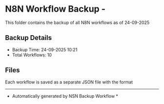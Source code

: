 # N8N Workflow Backup - 
This folder contains the backup of all N8N workflows as of 24-09-2025

## Backup Details
- Backup Time: 24-09-2025 10:21
- Total Workflows: 10

## Files
Each workflow is saved as a separate JSON file with the format

-----------
* Automatically generated by NSN Backup Workflow *